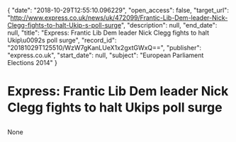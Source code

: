{
  "date": "2018-10-29T12:55:10.096229", 
  "open_access": false, 
  "target_url": "http://www.express.co.uk/news/uk/472099/Frantic-Lib-Dem-leader-Nick-Clegg-fights-to-halt-Ukip-s-poll-surge", 
  "description": null, 
  "end_date": null, 
  "title": "Express: Frantic Lib Dem leader Nick Clegg fights to halt Ukip\u0092s poll surge", 
  "record_id": "20181029T125510/WzW7gKanLUeX1x2gxtGWxQ==", 
  "publisher": "express.co.uk", 
  "start_date": null, 
  "subject": "European Parliament Elections 2014"
}

# Express: Frantic Lib Dem leader Nick Clegg fights to halt Ukips poll surge

None